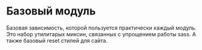 # Базовый модуль

Базовая зависимость, которой пользуется практически каждый модуль. Это набор утилитарых миксин, связанных с упрощением работы sass. А также базовый reset стилей для сайта.
